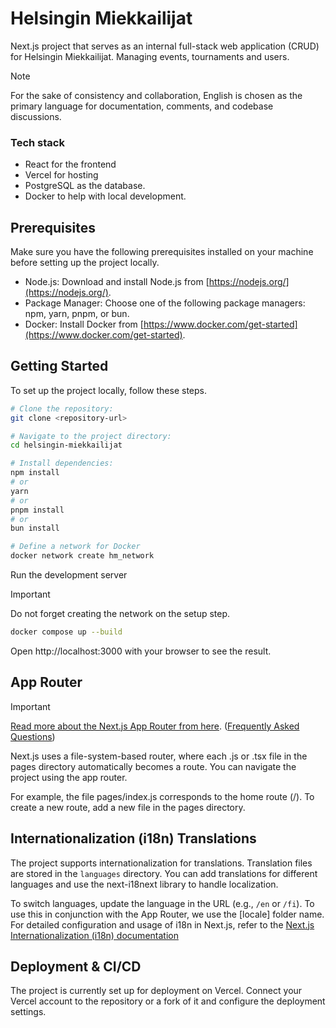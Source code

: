 # Helsingin Miekkailijat

Next.js project that serves as an internal full-stack web application (CRUD) for Helsingin Miekkailijat. Managing events, tournaments and users.

> [!NOTE]
> For the sake of consistency and collaboration, English is chosen as the primary language for documentation, comments, and codebase discussions.

### Tech stack
- React for the frontend
- Vercel for hosting
- PostgreSQL as the database.
- Docker to help with local development.

## Prerequisites

Make sure you have the following prerequisites installed on your machine before setting up the project locally.

- Node.js: Download and install Node.js from [https://nodejs.org/](https://nodejs.org/).
- Package Manager: Choose one of the following package managers: npm, yarn, pnpm, or bun.
- Docker: Install Docker from [https://www.docker.com/get-started](https://www.docker.com/get-started).

## Getting Started

To set up the project locally, follow these steps.

```bash
# Clone the repository:
git clone <repository-url>

# Navigate to the project directory:
cd helsingin-miekkailijat

# Install dependencies:
npm install
# or
yarn
# or
pnpm install
# or
bun install

# Define a network for Docker
docker network create hm_network
```

Run the development server

> [!IMPORTANT]  
> Do not forget creating the network on the setup step.

```bash
docker compose up --build
```

Open http://localhost:3000 with your browser to see the result.

## App Router

> [!IMPORTANT]  
> [Read more about the Next.js App Router from here](https://nextjs.org/docs/app/building-your-application/routing#the-app-router). ([Frequently Asked Questions](https://nextjs.org/docs/app))

Next.js uses a file-system-based router, where each .js or .tsx file in the pages directory automatically becomes a route. You can navigate the project using the app router.

For example, the file pages/index.js corresponds to the home route (/). To create a new route, add a new file in the pages directory.

## Internationalization (i18n) Translations

The project supports internationalization for translations. Translation files are stored in the `languages` directory. You can add translations for different languages and use the next-i18next library to handle localization.

To switch languages, update the language in the URL (e.g., `/en` or `/fi`). To use this in conjunction with the App Router, we use the [locale] folder name. For detailed configuration and usage of i18n in Next.js, refer to the [Next.js Internationalization (i18n) documentation](https://nextjs.org/docs/advanced-features/i18n)

## Deployment & CI/CD

The project is currently set up for deployment on Vercel. Connect your Vercel account to the repository or a fork of it and configure the deployment settings.
